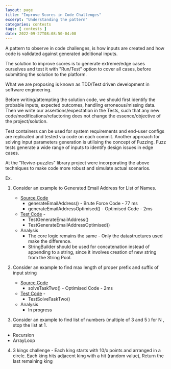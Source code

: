 ```yaml
---
layout: page
title: "Improve Scores in Code Challenges"
excerpt: "Understanding the pattern"
categories: contests
tags: [ contests ]
date: 2022-09-27T08:08:50-04:00
---
```


A pattern to observe in code challenges, is how inputs are created
and how code is validated against generated additional inputs.

The solution to improve scores is to generate extreme/edge cases ourselves
and test it with "Run/Test" option to cover all cases, before submitting the solution
to the platform.

What we are proposing is known as TDD/Test driven development in software engineering.

Before writing/attempting the solution code, we should first identify the
probable inputs, expected outcomes, handling erroneous/missing data. Then we write
our assertions/expectation in the Tests, such that any new code/modifications/refactoring does
not change the essence/objective of the project/solution.

Test containers can be used for system requirements and end-user configs are replicated and tested
via code on each commit. Another approach for solving input parameters generation is utilising
the concept of Fuzzing. Fuzz tests generate a wide range of inputs to identify design issues
in edge cases.

At the "Revive-puzzles" library project were incorporating the above techniques to make code
more robust and simulate actual scenarios.

Ex. 
1. Consider an example to Generated Email Address for List of Names. 
   * [Source Code](https://github.com/slabstech/revive/blob/main/products/puzzles/src/main/java/com/slabstech/products/euler/ProblemDayThree.java)  
     *  generateEmailAddress() - Brute Force Code - 77 ms
     *  generateEmailAddressOptimised() - Optimised Code  - 2ms
   * [Test Code](https://github.com/slabstech/revive/blob/main/products/puzzles/src/test/java/com/slabstech/products/euler/ProblemDayThreeTest.java) -  
     *  TestGenerateEmailAddress() 
     *  TestGenerateEmailAddressOptimised() 
   * Analysis
     * The core logic remains the same - Only the datastructures used make the difference. 
     * StringBuilder should be used for concatenation instead of appending to a string, since it involves creation of new string from the String Pool.

2. Consider an example to find max length of proper prefix and suffix of input string
   * [Source Code](https://github.com/slabstech/revive/blob/main/products/puzzles/src/main/java/com/slabstech/products/euler/ProblemDayFour.java)
     * solveTaskTwo() - Optimised Code  - 2ms
   * [Test Code](https://github.com/slabstech/revive/blob/main/products/puzzles/src/test/java/com/slabstech/products/euler/ProblemDayFourTest.java) -
     *  TestSolveTaskTwo()
   * Analysis 
     * In progress

3. Consider an example to find list of numbers (multiple of 3 and 5  ) for N , stop the list at 1.
  * Recursion
  * ArrayLoop

4. 3 kings challenge - Each king starts with 10/x points and arranged in a circle. Each king hits adjacent king with a hit (random value), Return the last remaining king 
